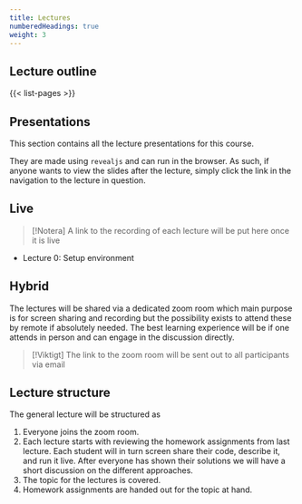 ```yaml
---
title: Lectures
numberedHeadings: true
weight: 3
---
```


## Lecture outline

{{< list-pages >}}


## Presentations

This section contains all the lecture presentations for this course.

They are made using `revealjs` and can run in the browser. As such, if anyone wants to view the slides after the lecture, simply click the link in the navigation to the lecture in question.

## Live

> [!Notera]
> A link to the recording of each lecture will be put here once it is live

- Lecture 0: Setup environment

## Hybrid

The lectures will be shared via a dedicated zoom room which main purpose is for screen sharing and recording but the possibility exists to attend these by remote if absolutely needed. The best learning experience will be if one attends in person and can engage in the discussion directly. 

> [!Viktigt]
> The link to the zoom room will be sent out to all participants via email

## Lecture structure

The general lecture will be structured as

1. Everyone joins the zoom room.
2. Each lecture starts with reviewing the homework assignments from last lecture. Each student will in turn screen share their code, describe it, and run it live. After everyone has shown their solutions we will have a short discussion on the different approaches.
3. The topic for the lectures is covered.
4. Homework assignments are handed out for the topic at hand. 
